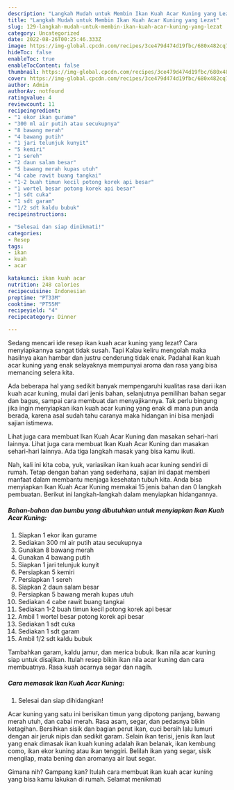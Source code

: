 ```yaml
---
description: "Langkah Mudah untuk Membin Ikan Kuah Acar Kuning yang Lezat"
title: "Langkah Mudah untuk Membin Ikan Kuah Acar Kuning yang Lezat"
slug: 129-langkah-mudah-untuk-membin-ikan-kuah-acar-kuning-yang-lezat
category: Uncategorized
date: 2022-08-26T00:25:46.333Z
image: https://img-global.cpcdn.com/recipes/3ce479d474d19fbc/680x482cq70/ikan-kuah-acar-kuning-foto-resep-utama.jpg
hideToc: false
enableToc: true
enableTocContent: false
thumbnail: https://img-global.cpcdn.com/recipes/3ce479d474d19fbc/680x482cq70/ikan-kuah-acar-kuning-foto-resep-utama.jpg
cover: https://img-global.cpcdn.com/recipes/3ce479d474d19fbc/680x482cq70/ikan-kuah-acar-kuning-foto-resep-utama.jpg
author: Admin
authorAv: notfound
ratingvalue: 4
reviewcount: 11
recipeingredient:
- "1 ekor ikan gurame"
- "300 ml air putih atau secukupnya"
- "8 bawang merah"
- "4 bawang putih"
- "1 jari telunjuk kunyit"
- "5 kemiri"
- "1 sereh"
- "2 daun salam besar"
- "5 bawang merah kupas utuh"
- "4 cabe rawit buang tangkai"
- "1-2 buah timun kecil potong korek api besar"
- "1 wortel besar potong korek api besar"
- "1 sdt cuka"
- "1 sdt garam"
- "1/2 sdt kaldu bubuk"
recipeinstructions:

- "Selesai dan siap dinikmati!"
categories:
- Resep
tags:
- ikan
- kuah
- acar

katakunci: ikan kuah acar 
nutrition: 248 calories
recipecuisine: Indonesian
preptime: "PT33M"
cooktime: "PT55M"
recipeyield: "4"
recipecategory: Dinner

---
```



Sedang mencari ide resep ikan kuah acar kuning yang lezat? Cara menyiapkannya sangat tidak susah. Tapi Kalau keliru mengolah maka hasilnya akan hambar dan justru cenderung tidak enak. Padahal ikan kuah acar kuning yang enak selayaknya mempunyai aroma dan rasa yang bisa memancing selera kita.


Ada beberapa hal yang sedikit banyak mempengaruhi kualitas rasa dari ikan kuah acar kuning, mulai dari jenis bahan, selanjutnya pemilihan bahan segar dan bagus, sampai cara membuat dan menyajikannya. Tak perlu bingung jika ingin menyiapkan ikan kuah acar kuning yang enak di mana pun anda berada, karena asal sudah tahu caranya maka hidangan ini bisa menjadi sajian istimewa.

Lihat juga cara membuat Ikan Kuah Acar Kuning dan masakan sehari-hari lainnya. Lihat juga cara membuat Ikan Kuah Acar Kuning dan masakan sehari-hari lainnya. Ada tiga langkah masak yang bisa kamu ikuti.


Nah, kali ini kita coba, yuk, variasikan ikan kuah acar kuning sendiri di rumah. Tetap dengan bahan yang sederhana, sajian ini dapat memberi manfaat dalam membantu menjaga kesehatan tubuh kita. Anda bisa menyiapkan Ikan Kuah Acar Kuning memakai 15 jenis bahan dan 0 langkah pembuatan. Berikut ini langkah-langkah dalam menyiapkan hidangannya.

<!--inarticleads1-->

##### Bahan-bahan dan bumbu yang dibutuhkan untuk menyiapkan Ikan Kuah Acar Kuning:

1. Siapkan 1 ekor ikan gurame
1. Sediakan 300 ml air putih atau secukupnya
1. Gunakan 8 bawang merah
1. Gunakan 4 bawang putih
1. Siapkan 1 jari telunjuk kunyit
1. Persiapkan 5 kemiri
1. Persiapkan 1 sereh
1. Siapkan 2 daun salam besar
1. Persiapkan 5 bawang merah kupas utuh
1. Sediakan 4 cabe rawit buang tangkai
1. Sediakan 1-2 buah timun kecil potong korek api besar
1. Ambil 1 wortel besar potong korek api besar
1. Sediakan 1 sdt cuka
1. Sediakan 1 sdt garam
1. Ambil 1/2 sdt kaldu bubuk


Tambahkan garam, kaldu jamur, dan merica bubuk. Ikan nila acar kuning siap untuk disajikan. Itulah resep bikin ikan nila acar kuning dan cara membuatnya. Rasa kuah acarnya segar dan nagih. 

<!--inarticleads2-->

##### Cara memasak Ikan Kuah Acar Kuning:


1. Selesai dan siap dihidangkan!

Acar kuning yang satu ini berisikan timun yang dipotong panjang, bawang merah utuh, dan cabai merah. Rasa asam, segar, dan pedasnya bikin ketagihan. Bersihkan sisik dan bagian perut ikan, cuci bersih lalu lumuri dengan air jeruk nipis dan sedikit garam. Selain ikan terisi, jenis ikan laut yang enak dimasak ikan kuah kuning adalah ikan belanak, ikan kembung como, ikan ekor kuning atau ikan tenggiri. Belilah ikan yang segar, sisik mengilap, mata bening dan aromanya air laut segar. 

Gimana nih? Gampang kan? Itulah cara membuat ikan kuah acar kuning yang bisa kamu lakukan di rumah. Selamat menikmati
